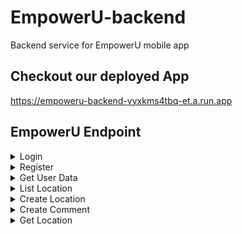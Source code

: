# EmpowerU-backend
Backend service for EmpowerU mobile app

## Checkout our deployed App
https://empoweru-backend-vyxkms4tbq-et.a.run.app

## EmpowerU Endpoint

<details>
           <summary>Login</summary>
Login Endpoint for Authorization in EmpowerU App

**URL**   : https://empoweru-backend-vyxkms4tbq-et.a.run.app/login

**Method**: POST

**Body** (JSON)
```
{
    "username" : "empower",
    "password" : "empowerpassword"
}
```

**Success Response** (JSON)
```
{
    "user": "646as21323das1231sd1wd1g1",
    "status": 200
}
```

**Failed Response** (JSON)
```
{
    "errors": {
        "username": "Username not registered!",
        "password": ""
    }
}
```
</details>
<details>
           <summary>Register</summary>
Register Endpoint for Authorization in EmpowerU App

**URL**: https://empoweru-backend-vyxkms4tbq-et.a.run.app/signup

**Method**: POST

**Body** (JSON)
```
{
    "username" : "empower",
    "password" : "empowerpassword",
    "email" :"empower@mail.com"
}
```

**Success Response** (JSON)
```
{
    "user": "646as21323das1231sd1wd1g1",
    "status": 200
}
```

**Failed Response** (JSON)

User didnt provide Email
```
{
    "errors": {
        "username": "",
        "password": "",
        "email": "Please enter an email"
    }
}
```
User didnt enter a valid Email
```
{
    "errors": {
        "username": "",
        "password": "",
        "email": "Email is not valid!"
    }
}
```
User didnt provide Password
```
{
    "errors": {
        "username": "",
        "password": "Please enter password"
    }
}
```
User didnt provide Username
```
{
    "errors": {
        "username": "Please enter a username",
        "password": ""
    }
}
```
</details>
<details>
           <summary>Get User Data</summary>
GET Endpoint for retrieving user data in EmpowerU App

**URL**   : https://empoweru-backend-vyxkms4tbq-et.a.run.app/datauser

**Method**: POST

**Body** (JSON)
```
{
    "id" : "646as21323das1231sd1wd1g1",
}
```

**Success Response** (JSON)
```
{
    "username": "empower",
    "email": "empower@mail.com",
    "status": 200
}
```

**Failed Response** (JSON)
```
{
    "error": "Invalid ID",
    "status": 400
}
```
</details>

<details>
           <summary>List Location</summary>
Endpoint to display the list location on the EmpowerU App

**URL**   : https://empoweru-backend-vyxkms4tbq-et.a.run.app/get_list_location

**Method**: GET

**Body** (JSON)
```
{
     address: formatted_address,
     name: name,
     type: types,
     GMapsID: myCursor[i].gmapsID
}
```

**Success Response** (JSON)
```
{
    "status": 200,
    "listLocation": [
        {
            "address": "48 Pirrama Rd, Pyrmont NSW 2009, Australia",
            "name": "Google Workplace 6",
            "type": [
                "point_of_interest",
                "establishment"
            ],
            "GMapsID": "ChIJN1t_tDeuEmsRUsoyG83frY4"
        },
        {
            "address": "Jl. Margonda Raya No.358, Kemiri Muka, Kecamatan Beji, Kota Depok, Jawa Barat 16423, Indonesia",
            "name": "MargoCity",
            "type": [
                "shopping_mall",
                "point_of_interest",
                "establishment"
            ],
            "GMapsID": "ChIJjfWrPQnsaS4RL74uCjVlMw0"
        }
    ]
}
```

**Failed Response** (JSON)
```
{
    "error":""
}
```
</details>

<details>
           <summary>Create Location</summary>
Endpoint for Creating Location data in EmpowerU App

**URL**   : https://empoweru-backend-vyxkms4tbq-et.a.run.app/create_location

**Method**: POST

**Body** (JSON)
```
{
    
}
```

**Success Response** (JSON)
```
{
    
}
```

**Failed Response** (JSON)
```
{
    "error": {
        "location": ""
    }
}
```
</details>

<details>
           <summary>Create Comment</summary>
Endpoint for Creatingin Comment/Review in EmpowerU App

**URL**   : https://empoweru-backend-vyxkms4tbq-et.a.run.app/create_comment

**Method**: POST

**Body** (JSON)
```
{
    
}
```

**Success Response** (JSON)
```
{
    
}
```

**Failed Response** (JSON)
```
{
    "error": "comment validation failed: userID: Please enter a User ID, starRating: Path `starRating` is required., comment: Path `comment` is required."
}
```
</details>

<details>
           <summary>Get Location</summary>
GET Endpoint for retrieving location data in EmpowerU App

**URL**   : https://empoweru-backend-vyxkms4tbq-et.a.run.app/get_location

**Method**: GET

**Body** (JSON)
```
{
    
```

**Success Response** (JSON)
```
{
    
}
```

**Failed Response** (JSON)
```
{
    "error": "Cannot destructure property 'formatted_address' of 'location' as it is undefined."
}
```
</details>
